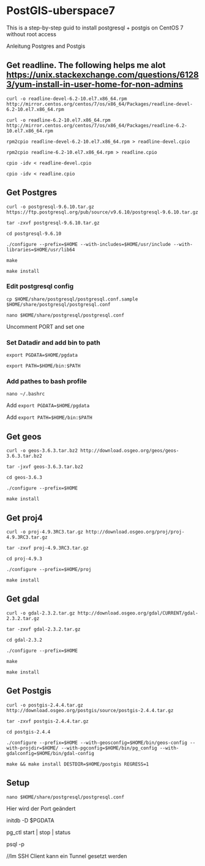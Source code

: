 
# PostGIS-uberspace7

This is a step-by-step guid to install postgresql + postgis on CentOS 7 without root access

Anleitung Postgres and Postgis


## Get readline. The following helps me alot https://unix.stackexchange.com/questions/61283/yum-install-in-user-home-for-non-admins

`curl -o readline-devel-6.2-10.el7.x86_64.rpm http://mirror.centos.org/centos/7/os/x86_64/Packages/readline-devel-6.2-10.el7.x86_64.rpm`

`curl -o readline-6.2-10.el7.x86_64.rpm http://mirror.centos.org/centos/7/os/x86_64/Packages/readline-6.2-10.el7.x86_64.rpm`

`rpm2cpio readline-devel-6.2-10.el7.x86_64.rpm > readline-devel.cpio`

`rpm2cpio readline-6.2-10.el7.x86_64.rpm > readline.cpio`

`cpio -idv < readline-devel.cpio`

`cpio -idv < readline.cpio`

## Get Postgres

`curl -o postgresql-9.6.10.tar.gz https://ftp.postgresql.org/pub/source/v9.6.10/postgresql-9.6.10.tar.gz`

`tar -zxvf postgresql-9.6.10.tar.gz`

`cd postgresql-9.6.10`

`./configure --prefix=$HOME --with-includes=$HOME/usr/include --with-libraries=$HOME/usr/lib64`

`make`

`make install`


### Edit postgresql config
`cp $HOME/share/postgresql/postgresql.conf.sample $HOME/share/postgresql/postgresql.conf`

`nano $HOME/share/postgresql/postgresql.conf`

Uncomment PORT and set one

### Set Datadir and add bin to path

`export PGDATA=$HOME/pgdata`

`export PATH=$HOME/bin:$PATH`

### Add pathes to bash profile 

`nano ~/.bashrc`

Add `export PGDATA=$HOME/pgdata`

Add `export PATH=$HOME/bin:$PATH`


## Get geos

`curl -o geos-3.6.3.tar.bz2 http://download.osgeo.org/geos/geos-3.6.3.tar.bz2`

`tar -jxvf geos-3.6.3.tar.bz2`

`cd geos-3.6.3`

`./configure --prefix=$HOME`

`make install`



## Get proj4

`curl -o proj-4.9.3RC3.tar.gz http://download.osgeo.org/proj/proj-4.9.3RC3.tar.gz`

`tar -zxvf proj-4.9.3RC3.tar.gz`

`cd proj-4.9.3`

`./configure --prefix=$HOME/proj`

`make install`



## Get gdal

`curl -o gdal-2.3.2.tar.gz http://download.osgeo.org/gdal/CURRENT/gdal-2.3.2.tar.gz`

`tar -zxvf gdal-2.3.2.tar.gz`

`cd gdal-2.3.2`

`./configure --prefix=$HOME`

`make`

`make install`



## Get Postgis

`curl -o postgis-2.4.4.tar.gz http://download.osgeo.org/postgis/source/postgis-2.4.4.tar.gz`

`tar -zxvf postgis-2.4.4.tar.gz`

`cd postgis-2.4.4`

`./configure --prefix=$HOME --with-geosconfig=$HOME/bin/geos-config --with-projdir=$HOME/ --with-pgconfig=$HOME/bin/pg_config --with-gdalconfig=$HOME/bin/gdal-config`

`make && make install DESTDIR=$HOME/postgis REGRESS=1`



## Setup

`nano $HOME/share/postgresql/postgresql.conf`

Hier wird der Port geändert

initdb -D $PGDATA

pg_ctl start | stop | status

psql -p <PORTNUMMER>

//Im SSH Client kann ein Tunnel gesetzt werden
